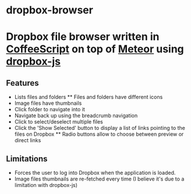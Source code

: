 # dropbox-browser

Dropbox file browser written in [CoffeeScript](coffeescript.org) on top of [Meteor](meteor.com) using [dropbox-js](github.com/dropbox/dropbox-js)
========

## Features

* Lists files and folders
** Files and folders have different icons
* Image files have thumbnails
* Click folder to navigate into it
* Navigate back up using the breadcrumb navigation
* Click to select/deselect multiple files
* Click the 'Show Selected' button to display a list of links pointing to the files on Dropbox
** Radio buttons allow to choose between preview or direct links

## Limitations

* Forces the user to log into Dropbox when the application is loaded.
* Image files thumbnails are re-fetched every time (I believe it's due to a limitation with dropbox-js)